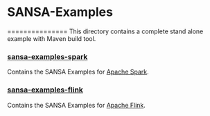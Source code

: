 # SANSA-Examples
===============
This directory contains a complete stand alone example with Maven build tool.

### [sansa-examples-spark](https://github.com/SANSA-Stack/SANSA-Examples/tree/master/sansa-examples-spark)
Contains the SANSA Examples for [Apache Spark](http://spark.apache.org/).

### [sansa-examples-flink](https://github.com/SANSA-Stack/SANSA-Examples/tree/master/sansa-examples-flink)
Contains the SANSA Examples for [Apache Flink](http://flink.apache.org/).

